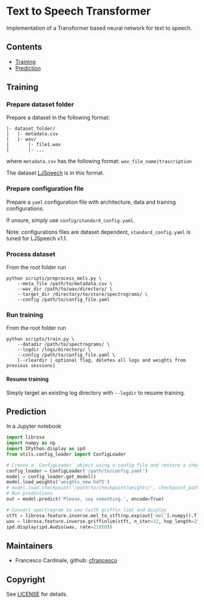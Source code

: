 # Text to Speech Transformer
Implementation of a Transformer based neural network for text to speech.

## Contents
- [Training](#training)
- [Prediction](#prediction-wip)

## Training
### Prepare dataset folder
Prepare a dataset in the following format:
```
|- dataset_folder/
|   |- metadata.csv
|   |- wav/
|       |- file1.wav
|       |- ...
```
where `metadata.csv` has the following format: 
``` wav_file_name|trascription ```

The dataset [LJSpeech](https://keithito.com/LJ-Speech-Dataset/) is in this format.

### Prepare configuration file
Prepare a ```yaml``` configuration file with architecture, data and training configurations.

If unsure, simply use ```config/standard_config.yaml```.

Note: configurations files are dataset dependent, ```standard_config.yaml``` is tuned for LJSpeech v1.1.

### Process dataset
From the root folder run
```
python scripts/preprocess_mels.py \
    --meta_file /path/to/metadata.csv \
    --wav_dir /path/to/wav/directory/ \
    --target_dir /directory/to/store/spectrograms/ \
    --config /path/to/config_file.yaml
```
### Run training
From the root folder run
```
python scripts/train.py \
    --datadir /path/to/spectrograms/ \
    --logdir /logs/directory/ \
    --config /path/to/config_file.yaml \
    [--cleardir | optional flag, deletes all logs and weights from previous sessions]
```
#### Resume training
Simply target an existing log directory with ```--logdir``` to resume training.

## Prediction
In a Jupyter notebook
```python
import librosa
import numpy as np
import IPython.display as ipd
from utils.config_loader import ConfigLoader

# Create a `ConfigLoader` object using a config file and restore a checkpoint or directly load a weights file
config_loader = ConfigLoader('/path/to/config.yaml')
model = config_loader.get_model()
model.load_weights('weights_new.hdf5')
# model.load_checkpoint('/path/to/checkpoint/weights/', checkpoint_path=None) # optional: specify checkpoint file
# Run predictions
out = model.predict('Please, say something.', encode=True)

# Convert spectrogram to wav (with griffin lim) and display
stft = librosa.feature.inverse.mel_to_stft(np.exp(out['mel'].numpy().T), sr=22050, n_fft=1024, power=1, fmin=0, fmax=8000) 
wav = librosa.feature.inverse.griffinlim(stft, n_iter=32, hop_length=256, win_length=1024)
ipd.display(ipd.Audio(wav, rate=22050))
```

## Maintainers

* Francesco Cardinale, github: [cfrancesco](https://github.com/cfrancesco)

## Copyright

See [LICENSE](LICENSE) for details.